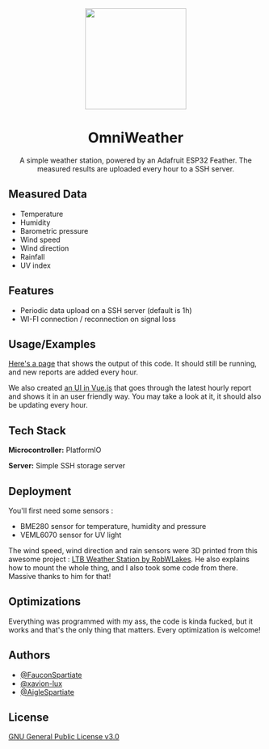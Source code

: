 <div align='center'>
<img src="https://user-images.githubusercontent.com/49079695/172239606-01d727ac-17bc-4d49-90ee-4558da8448fe.svg"  height="200"/>

# OmniWeather

A simple weather station, powered by an Adafruit ESP32 Feather. The measured results are uploaded every hour to a SSH server.

</div>

## Measured Data

- Temperature
- Humidity
- Barometric pressure
- Wind speed
- Wind direction
- Rainfall
- UV index

## Features

- Periodic data upload on a SSH server (default is 1h)
- WI-FI connection / reconnection on signal loss

## Usage/Examples

[Here's a page](https://foxi.ltam.lu/2CI/pirda350/public/OmniWeather/Weather_Reports/) that shows the output of this code. It should still be running, and new reports are added every hour.

We also created [an UI in Vue.js](https://foxi.ltam.lu/2CI/collo939/public/OmniWeather/) that goes through the latest hourly report and shows it in an user friendly way. You may take a look at it, it should also be updating every hour.

## Tech Stack

**Microcontroller:** PlatformIO

**Server:** Simple SSH storage server

## Deployment

You'll first need some sensors :

- BME280 sensor for temperature, humidity and pressure
- VEML6070 sensor for UV light

The wind speed, wind direction and rain sensors were 3D printed from this awesome project :
[LTB Weather Station by RobWLakes](https://www.thingiverse.com/thing:2849562). He also explains how to mount the whole thing, and I also took some code from there. Massive thanks to him for that!

## Optimizations

Everything was programmed with my ass, the code is kinda fucked, but it works and that's the only thing that matters. Every optimization is welcome!

## Authors

- [@FauconSpartiate](https://github.com/FauconSpartiate)
- [@xavion-lux](https://github.com/xavion-lux)
- [@AigleSpartiate](https://github.com/AigleSpartiate)

## License

[GNU General Public License v3.0](https://choosealicense.com/licenses/gpl-3.0/)
